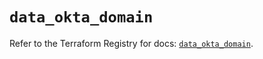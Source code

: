 # `data_okta_domain`

Refer to the Terraform Registry for docs: [`data_okta_domain`](https://registry.terraform.io/providers/okta/okta/4.11.0/docs/data-sources/domain).
